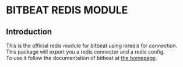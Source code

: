 # BITBEAT REDIS MODULE
## Introduction
This is the official redis module for bitbeat using ioredis for connection.<br>
This package will export you a redis connector and a redis config.<br>
To use it follow the documentation of bitbeat at [the homepage](https://bitbeat.projects.oliverfreudrich.com/#/?id=add-existing-module-extend-core).